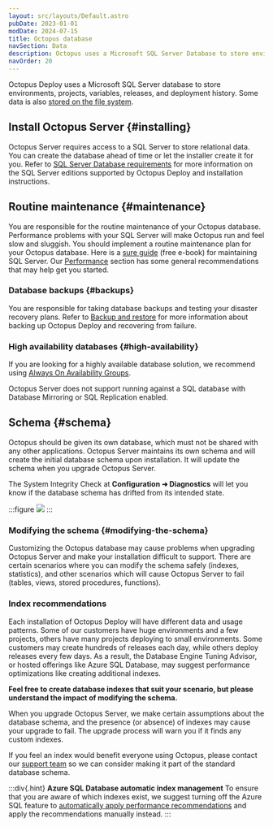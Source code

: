 ```yaml
---
layout: src/layouts/Default.astro
pubDate: 2023-01-01
modDate: 2024-07-15
title: Octopus database
navSection: Data
description: Octopus uses a Microsoft SQL Server Database to store environments, projects, variables, releases, and deployment history.
navOrder: 20
---
```


Octopus Deploy uses a Microsoft SQL Server database to store environments, projects, variables, releases, and deployment history. Some data is also [stored on the file system](/docs/administration/managing-infrastructure/server-configuration-and-file-storage).

## Install Octopus Server {#installing}

Octopus Server requires access to a SQL Server to store relational data. You can create the database ahead of time or let the installer create it for you. Refer to [SQL Server Database requirements](/docs/installation/sql-server-database) for more information on the SQL Server editions supported by Octopus Deploy and installation instructions.

## Routine maintenance {#maintenance}

You are responsible for the routine maintenance of your Octopus database. Performance problems with your SQL Server will make Octopus run and feel slow and sluggish. You should implement a routine maintenance plan for your Octopus database. Here is a [sure guide](https://oc.to/SQLServerMaintenanceGuide) (free e-book) for maintaining SQL Server. Our [Performance](/docs/administration/managing-infrastructure/performance/#sql-maintenance) section has some general recommendations that may help get you started.

### Database backups {#backups}

You are responsible for taking database backups and testing your disaster recovery plans. Refer to [Backup and restore](/docs/administration/data/backup-and-restore) for more information about backing up Octopus Deploy and recovering from failure.

### High availability databases {#high-availability}

If you are looking for a highly available database solution, we recommend using [Always On Availability Groups](https://docs.microsoft.com/en-us/sql/database-engine/availability-groups/windows/overview-of-always-on-availability-groups-sql-server?view=sql-server-2017).

Octopus Server does not support running against a SQL database with Database Mirroring or SQL Replication enabled.

## Schema {#schema}

Octopus should be given its own database, which must not be shared with any other applications. Octopus Server maintains its own schema and will create the initial database schema upon installation. It will update the schema when you upgrade Octopus Server.

The System Integrity Check at **Configuration ➜ Diagnostics** will let you know if the database schema has drifted from its intended state.

:::figure
![](/docs/img/administration/data/run-system-integrity-check.png)
:::

### Modifying the schema {#modifying-the-schema}

Customizing the Octopus database may cause problems when upgrading Octopus Server and make your installation difficult to support. There are certain scenarios where you can modify the schema safely (indexes, statistics), and other scenarios which will cause Octopus Server to fail (tables, views, stored procedures, functions).

### Index recommendations

Each installation of Octopus Deploy will have different data and usage patterns. Some of our customers have huge environments and a few projects, others have many projects deploying to small environments. Some customers may create hundreds of releases each day, while others deploy releases every few days. As a result, the Database Engine Tuning Advisor, or hosted offerings like Azure SQL Database, may suggest performance optimizations like creating additional indexes.

**Feel free to create database indexes that suit your scenario, but please understand the impact of modifying the schema.**

When you upgrade Octopus Server, we make certain assumptions about the database schema, and the presence (or absence) of indexes may cause your upgrade to fail. The upgrade process will warn you if it finds any custom indexes.

If you feel an index would benefit everyone using Octopus, please contact our [support team](https://octopus.com/support) so we can consider making it part of the standard database schema.

:::div{.hint}
**Azure SQL Database automatic index management**
To ensure that you are aware of which indexes exist, we suggest turning off the Azure SQL feature to [automatically apply performance recommendations](https://learn.microsoft.com/en-us/azure/azure-sql/database/database-advisor-implement-performance-recommendations?view=azuresql) and apply the recommendations manually instead.
:::
